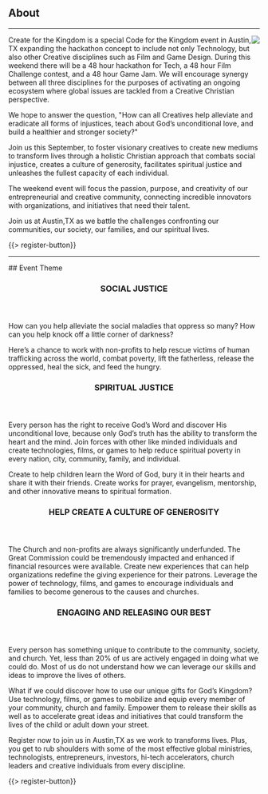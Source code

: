 ﻿## <i class="icon fa-book"></i> About
---
<img src="{{assets}}/images/child.png" style="float:right"/>
Create for the Kingdom is a special Code for the Kingdom event in Austin, TX expanding the hackathon concept to include not only Technology, but also other Creative disciplines such as Film and Game Design. During this weekend there will be a 48 hour hackathon for Tech, a 48 hour Film Challenge contest, and a 48 hour Game Jam. We will encourage synergy between all three disciplines for the purposes of activating an ongoing ecosystem where global issues are tackled from a Creative Christian perspective.

We hope to answer the question, "How can all Creatives help alleviate and eradicate all forms of injustices, teach about God’s unconditional love, and build a healthier and stronger society?"

Join us this September, to foster visionary creatives to create new mediums to transform lives through a holistic Christian approach that combats social injustice, creates a culture of generosity, facilitates spiritual justice and unleashes the fullest capacity of each individual.

The weekend event will focus the passion, purpose, and creativity of our entrepreneurial and creative community, connecting incredible innovators with organizations, and initiatives that need their talent.

Join us at Austin,TX as we battle the challenges confronting our communities, our society, our families, and our spiritual lives.


{{> register-button}}
<hr/>
## Event Theme
<div class="smaller-paragraphs">
  <div class="row">
    <div class="6u">
      <section>
        <header>
          <h3>SOCIAL JUSTICE</h3>
        </header>
        <p>How can you help alleviate the social maladies that oppress so many? How can you help knock off a little corner of darkness?

Here’s a chance to work with non-profits to help rescue victims of human trafficking across the world, combat poverty, lift the fatherless, release the oppressed, heal the sick, and feed the hungry.
    </div>
    <div class="6u">
      <section>
       <header>
          <h3>SPIRITUAL JUSTICE</h3>
        </header>
        <p>Every person has the right to receive God’s Word and discover His unconditional love, because only God’s truth has the ability to transform the heart and the mind. Join forces with other like minded individuals and create technologies, films, or games to help reduce spiritual poverty in every nation, city, community, family, and individual.

Create to help children learn the Word of God, bury it in their hearts and share it with their friends. Create works for prayer, evangelism, mentorship, and other innovative means to spiritual formation.
      </section>
    </div>
  </div>
  <div class="row">
    <div class="6u">
      <section>    
        <header>
          <h3>HELP CREATE A CULTURE OF GENEROSITY</h3>
        </header>
        <p>The Church and non-profits are always significantly underfunded. The Great Commission could be tremendously impacted and enhanced if financial resources were available.  Create new experiences that can help organizations redefine the giving experience for their patrons.  Leverage the power of technology, films, and games to encourage individuals and families to become generous to the causes and churches.
      </section>
    </div>
    <div class="6u">
      <section>      
        <header>
          <h3>ENGAGING AND RELEASING OUR BEST</h3>
        </header>
        <p>
Every person has something unique to contribute to the community, society, and church. Yet, less than 20% of us are actively engaged in doing what we could do. Most of us do not understand how we can leverage our skills and ideas to improve the lives of others.

What if we could discover how to use our unique gifts for God’s Kingdom? Use technology, films, or games to mobilize and equip every member of your community, church and family. Empower them to release their skills as well as to accelerate great ideas and initiatives that could transform the lives of the child or adult down your street.
      </section>
    </div>
  </div>
</div>
<p>Register now to join us in Austin,TX as we work  to transforms lives. Plus, you get to rub shoulders with some of the most effective global ministries, technologists, entrepreneurs, investors, hi-tech accelerators, church leaders and creative individuals from every discipline.</p>
{{> register-button}}

